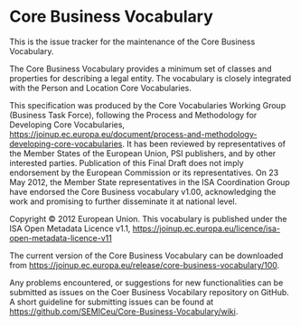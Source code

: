# Core Business Vocabulary

This is the issue tracker for the maintenance of the Core Business Vocabulary.

The Core Business Vocabulary provides a minimum set of classes and properties for describing a legal entity. The vocabulary is closely integrated with the Person and Location Core Vocabularies.

This specification was produced by the Core Vocabularies Working Group (Business Task Force), following the Process and Methodology for Developing Core Vocabularies, https://joinup.ec.europa.eu/document/process-and-methodology-developing-core-vocabularies. It has been reviewed by representatives of the Member States of the European Union, PSI publishers, and by other interested parties. Publication of this Final Draft does not imply endorsement by the European Commission or its representatives. On 23 May 2012, the Member State representatives in the ISA Coordination Group have endorsed the Core Business vocabulary v1.00, acknowledging the work and promising to further disseminate it at national level. 

Copyright © 2012 European Union. This vocabulary is published under the ISA Open Metadata Licence v1.1, https://joinup.ec.europa.eu/licence/isa-open-metadata-licence-v11

The current version of the Core Business Vocabulary can be downloaded from https://joinup.ec.europa.eu/release/core-business-vocabulary/100.

Any problems encountered, or suggestions for new functionalities can be submitted as issues on the Coer Business Vocabilary repository on GitHub. A short guideline for submitting issues can be found at https://github.com/SEMICeu/Core-Business-Vocabulary/wiki.
